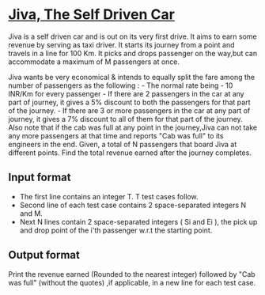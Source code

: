 # [Jiva, The Self Driven Car][link]

Jiva is a self driven car and is out on its very first drive. It aims to earn some revenue by serving as taxi driver. It starts its journey from a point and travels in a line for 100 Km. It picks and drops passenger on the way,but can accommodate a maximum of M passengers at once.

Jiva wants be very economical & intends to equally split the fare among the number of passengers as the following : - The normal rate being - 10 INR/Km for every passenger - If there are 2 passengers in the car at any part of journey, it gives a 5% discount to both the passengers for that part of the journey. - If there are 3 or more passengers in the car at any part of journey, it gives a 7% discount to all of them for that part of the journey.
Also note that if the cab was full at any point in the journey,Jiva can not take any more passengers at that time and reports "Cab was full" to its engineers in the end.
Given, a total of N passengers that board Jiva at different points. Find the total revenue earned after the journey completes.

## Input format

- The first line contains an integer T. T test cases follow.
- Second line of each test case contains 2 space-separated integers N and M.
- Next N lines contain 2 space-separated integers ( Si and Ei ), the pick up and drop point of the i'th passenger w.r.t the starting point.

## Output format

Print the revenue earned (Rounded to the nearest integer) followed by "Cab was full" (without the quotes) ,if applicable, in a new line for each test case.

[link]: https://www.hackerearth.com/practice/basic-programming/implementation/basics-of-implementation/practice-problems/algorithm/jiva-the-self-driven-car/
